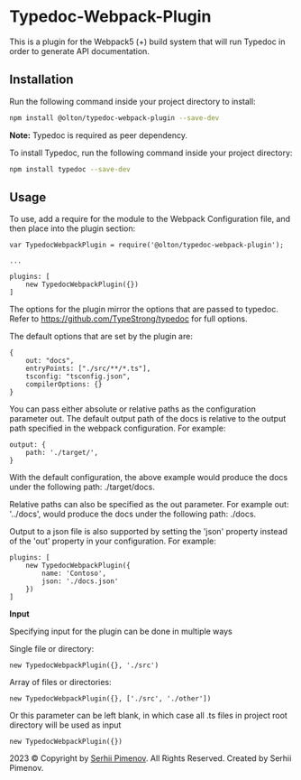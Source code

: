 # Typedoc-Webpack-Plugin

This is a plugin for the Webpack5 (+) build system that will run Typedoc in order to generate API documentation.

## Installation

Run the following command inside your project directory to install:
```bash
npm install @olton/typedoc-webpack-plugin --save-dev
```

__Note:__ Typedoc is required as peer dependency.

To install Typedoc, run the following command inside your project directory:
```bash
npm install typedoc --save-dev
```


## Usage

To use, add a require for the module to the Webpack Configuration file, and then place into the plugin section:

```
var TypedocWebpackPlugin = require('@olton/typedoc-webpack-plugin');

...

plugins: [
	new TypedocWebpackPlugin({})
]
```


The options for the plugin mirror the options that are passed to typedoc. Refer to https://github.com/TypeStrong/typedoc for full options.

The default options that are set by the plugin are:

```
{
    out: "docs",
    entryPoints: ["./src/**/*.ts"],
    tsconfig: "tsconfig.json",
    compilerOptions: {}
}
```

You can pass either absolute or relative paths as the configuration parameter out. The default output path of the docs is relative to the output path specified in the webpack configuration. For example:

```
output: {
	path: './target/',
}
```

With the default configuration, the above example would produce the docs under the following path: ./target/docs.

Relative paths can also be specified as the out parameter. For example out: '../docs', would produce the docs under the following path: ./docs.

Output to a json file is also supported by setting the 'json' property instead of the 'out' property in your configuration. For example:

```
plugins: [
	new TypedocWebpackPlugin({
		name: 'Contoso',
		json: './docs.json'
	})
]
```

__Input__

Specifying input for the plugin can be done in multiple ways

Single file or directory:
```
new TypedocWebpackPlugin({}, './src')
```

Array of files or directories:
```
new TypedocWebpackPlugin({}, ['./src', './other'])
```

Or this parameter can be left blank, in which case all .ts files in project root directory will be used as input
```
new TypedocWebpackPlugin({})
```

2023 © Copyright by [Serhii Pimenov](https://pimenov.com.ua). All Rights Reserved. Created by Serhii Pimenov.